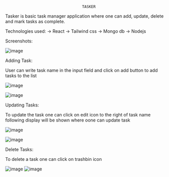                                       TASKER

Tasker is basic task manager application where one can add, update, delete and mark tasks as complete.


Technologies used:
-> React
-> Tailwind css
-> Mongo db
-> Nodejs

Screenshots:

![image](https://github.com/prakashbist28/tasker/assets/113052349/6b329826-83da-4e04-b7e0-e1803dfd70e0)

Adding Task:

User can write task name in the input field and click on add button to add tasks to the list 

![image](https://github.com/prakashbist28/tasker/assets/113052349/fb5d0560-4550-493f-af12-2f4f62821b7b)

![image](https://github.com/prakashbist28/tasker/assets/113052349/75616c2d-532f-4289-8264-4098f0178333)

Updating Tasks:

To update the task one can click on edit icon to the right of task name following display will be shown where oone can update task

![image](https://github.com/prakashbist28/tasker/assets/113052349/b3a2af6b-3e9e-41da-97ff-f81410671b36)

![image](https://github.com/prakashbist28/tasker/assets/113052349/71bf1671-4a24-47ee-b779-f76154e0639f)

Delete Tasks:

To delete a task one can click on trashbin icon

![image](https://github.com/prakashbist28/tasker/assets/113052349/362bc834-d5ab-4d2b-8e73-aade6e0bcc3b)
![image](https://github.com/prakashbist28/tasker/assets/113052349/5ffebba1-6cbc-4daa-b381-9cca9d75539c)





